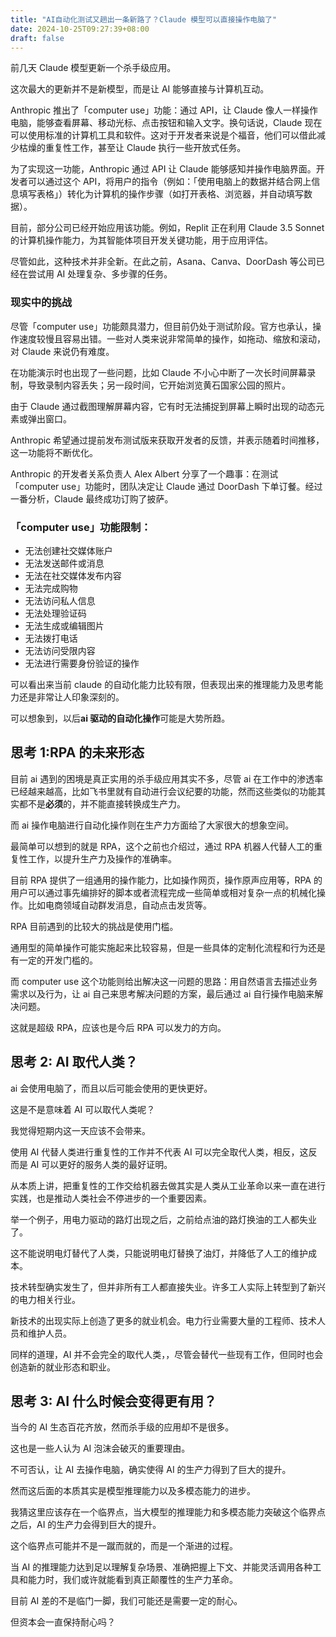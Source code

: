 ```yaml
---
title: "AI自动化测试又趟出一条新路了？Claude 模型可以直接操作电脑了"
date: 2024-10-25T09:27:39+08:00
draft: false
---
```


前几天 Claude 模型更新一个杀手级应用。

这次最大的更新并不是新模型，而是让 AI 能够直接与计算机互动。

Anthropic 推出了「computer use」功能：通过 API，让 Claude 像人一样操作电脑，能够查看屏幕、移动光标、点击按钮和输入文字。换句话说，Claude 现在可以使用标准的计算机工具和软件。这对于开发者来说是个福音，他们可以借此减少枯燥的重复性工作，甚至让 Claude 执行一些开放式任务。

为了实现这一功能，Anthropic 通过 API 让 Claude 能够感知并操作电脑界面。开发者可以通过这个 API，将用户的指令（例如：「使用电脑上的数据并结合网上信息填写表格」）转化为计算机的操作步骤（如打开表格、浏览器，并自动填写数据）。

目前，部分公司已经开始应用该功能。例如，Replit 正在利用 Claude 3.5 Sonnet 的计算机操作能力，为其智能体项目开发关键功能，用于应用评估。

尽管如此，这种技术并非全新。在此之前，Asana、Canva、DoorDash 等公司已经在尝试用 AI 处理复杂、多步骤的任务。

### 现实中的挑战

尽管「computer use」功能颇具潜力，但目前仍处于测试阶段。官方也承认，操作速度较慢且容易出错。一些对人类来说非常简单的操作，如拖动、缩放和滚动，对 Claude 来说仍有难度。

在功能演示时也出现了一些问题，比如 Claude 不小心中断了一次长时间屏幕录制，导致录制内容丢失；另一段时间，它开始浏览黄石国家公园的照片。

由于 Claude 通过截图理解屏幕内容，它有时无法捕捉到屏幕上瞬时出现的动态元素或弹出窗口。

Anthropic 希望通过提前发布测试版来获取开发者的反馈，并表示随着时间推移，这一功能将不断优化。

Anthropic 的开发者关系负责人 Alex Albert 分享了一个趣事：在测试「computer use」功能时，团队决定让 Claude 通过 DoorDash 下单订餐。经过一番分析，Claude 最终成功订购了披萨。

### 「computer use」功能限制：

- 无法创建社交媒体账户
- 无法发送邮件或消息
- 无法在社交媒体发布内容
- 无法完成购物
- 无法访问私人信息
- 无法处理验证码
- 无法生成或编辑图片
- 无法拨打电话
- 无法访问受限内容
- 无法进行需要身份验证的操作

可以看出来当前 claude 的自动化能力比较有限，但表现出来的推理能力及思考能力还是非常让人印象深刻的。

可以想象到，以后**ai 驱动的自动化操作**可能是大势所趋。

## 思考 1:RPA 的未来形态

目前 ai 遇到的困境是真正实用的杀手级应用其实不多，尽管 ai 在工作中的渗透率已经越来越高，比如飞书里就有自动进行会议纪要的功能，然而这些类似的功能其实都不是**必须**的，并不能直接转换成生产力。

而 ai 操作电脑进行自动化操作则在生产力方面给了大家很大的想象空间。

最简单可以想到的就是 RPA，这个之前也介绍过，通过 RPA 机器人代替人工的重复性工作，以提升生产力及操作的准确率。

目前 RPA 提供了一组通用的操作能力，比如操作网页，操作原声应用等，RPA 的用户可以通过事先编排好的脚本或者流程完成一些简单或相对复杂一点的机械化操作。比如电商领域自动群发消息，自动点击发货等。

RPA 目前遇到的比较大的挑战是使用门槛。

通用型的简单操作可能实施起来比较容易，但是一些具体的定制化流程和行为还是有一定的开发门槛的。

而 computer use 这个功能则给出解决这一问题的思路：用自然语言去描述业务需求以及行为，让 ai 自己来思考解决问题的方案，最后通过 ai 自行操作电脑来解决问题。

这就是超级 RPA，应该也是今后 RPA 可以发力的方向。

## 思考 2: AI 取代人类？

ai 会使用电脑了，而且以后可能会使用的更快更好。

这是不是意味着 AI 可以取代人类呢？

我觉得短期内这一天应该不会带来。

使用 AI 代替人类进行重复性的工作并不代表 AI 可以完全取代人类，相反，这反而是 AI 可以更好的服务人类的最好证明。

从本质上讲，把重复性的工作交给机器去做其实是人类从工业革命以来一直在进行实践，也是推动人类社会不停进步的一个重要因素。

举一个例子，用电力驱动的路灯出现之后，之前给点油的路灯换油的工人都失业了。

这不能说明电灯替代了人类，只能说明电灯替换了油灯，并降低了人工的维护成本。

技术转型确实发生了，但并非所有工人都直接失业。许多工人实际上转型到了新兴的电力相关行业。

新技术的出现实际上创造了更多的就业机会。电力行业需要大量的工程师、技术人员和维护人员。

同样的道理，AI 并不会完全的取代人类，，尽管会替代一些现有工作，但同时也会创造新的就业形态和职业。

## 思考 3: AI 什么时候会变得更有用？

当今的 AI 生态百花齐放，然而杀手级的应用却不是很多。

这也是一些人认为 AI 泡沫会破灭的重要理由。

不可否认，让 AI 去操作电脑，确实使得 AI 的生产力得到了巨大的提升。

然而这后面的本质其实是模型推理能力以及多模态能力的进步。

我猜这里应该存在一个临界点，当大模型的推理能力和多模态能力突破这个临界点之后，AI 的生产力会得到巨大的提升。

这个临界点可能并不是一蹴而就的，而是一个渐进的过程。

当 AI 的推理能力达到足以理解复杂场景、准确把握上下文、并能灵活调用各种工具和能力时，我们或许就能看到真正颠覆性的生产力革命。

目前 AI 差的不是临门一脚，我们可能还是需要一定的耐心。

但资本会一直保持耐心吗？
